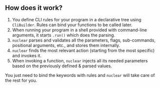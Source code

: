 ## How does it work?
1. You define CLI rules for your program in a declarative tree using `CliBuilder`. Rules can bind your functions to be called later.
2. When running your program in a shell provided with command-line arguments, it starts `.run()` which does the parsing.
3. `nuclear` parses and validates all the parameters, flags, sub-commands, positional arguments, etc., and stores them internally.
4. `nuclear` finds the most relevant action (starting from the most specific) and invokes it.
5. When invoking a function, `nuclear` injects all its needed parameters based on the previously defined & parsed values.

You just need to bind the keywords with rules and `nuclear` will take care of the rest for you.

